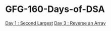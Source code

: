 # GFG-160-Days-of-DSA

[Day 1 : Second Largest](https://github.com/keshsrini/GFG-160-Days-of-DSA/blob/main/1.%20Second%20Largest)
[Day 3 : Reverse an Array](https://github.com/keshsrini/GFG-160-Days-of-DSA/blob/main/3.%20Reverse%20an%20Array)
